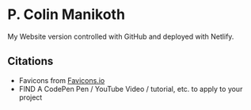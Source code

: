 # P. Colin Manikoth
My Website version controlled with GitHub and deployed with Netlify.

## Citations
* Favicons from [Favicons.io](https://favicon.io/favicon-converter/)
* FIND A CodePen Pen / YouTube Video / tutorial, etc. to apply to your project